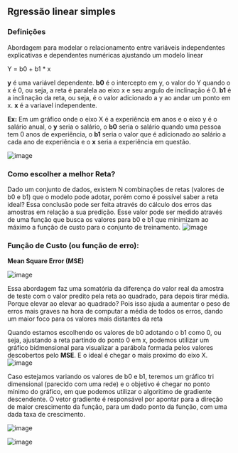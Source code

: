 ## Rgressão linear simples

### Definições
Abordagem para modelar o relacionamento entre variáveis independentes explicativas e dependentes numéricas ajustando um modelo linear

Y = b0 + b1 * x

**y** é uma variável dependente.
**b0** é o intercepto em y, o valor do Y quando o x é 0, ou seja, a reta é paralela ao eixo x e seu angulo de inclinação é 0.
**b1** é a inclinação da reta, ou seja, é o valor adicionado a y ao andar um ponto em x.
**x** é a variavel independente.

**Ex:** Em um gráfico onde o eixo X é a experiência em anos e o eixo y é o salário anual, o **y** seria o salário, o **b0** seria o salário quando uma
pessoa tem 0 anos de experiência, o **b1** seria o valor que é adicionado ao salário a cada ano de experiência e o **x** seria a experiência em questão.

![image](https://user-images.githubusercontent.com/22582744/122484294-b1d75000-cfaa-11eb-87b0-84dedea4077e.png)

### Como escolher a melhor Reta?
Dado um conjunto de dados, existem N combinações de retas (valores de b0 e b1) que o modelo pode adotar, porém como é possível saber a reta ideal?
Essa conclusão pode ser feita através do cálculo dos erros das amostras em relação a sua predição. Esse valor pode ser medido através de uma função que busca os
valores para b0 e b1 que minimizam ao máximo a função de custo para o conjunto de treinamento.
![image](https://user-images.githubusercontent.com/22582744/122484395-e5b27580-cfaa-11eb-8d90-e1da5b423dd3.png)

### Função de Custo (ou função de erro):

**Mean Square Error (MSE)** 

![image](https://user-images.githubusercontent.com/22582744/122484445-024ead80-cfab-11eb-9ee4-6eeafacfd6ce.png)

Essa abordagem faz uma somatória da diferença do valor real da amostra de teste com o valor predito pela reta ao quadrado, para depois tirar média. 
Porque elevar ao elevar ao quadrado? Pois isso ajuda a aumentar o peso de erros mais graves na hora de computar a média de todos os erros, dando um maior foco para 
os valores mais distantes da reta

Quando estamos escolhendo os valores de b0 adotando o b1 como 0, ou seja, ajustando a reta partindo do ponto 0 em x, podemos utilizar um gráfico bidmensional para 
visualizar a parábola formada pelos valores descobertos pelo **MSE**. E o ideal é chegar o mais proximo do eixo X.
![image](https://user-images.githubusercontent.com/22582744/122484507-1c888b80-cfab-11eb-8c97-0ecaab899e68.png)


Caso estejamos variando os valores de b0 e b1, teremos um gráfico tri dimensional (parecido com uma rede) e o objetivo é chegar no ponto mínimo do gráfico, em que podemos utilizar
o algoritimo de gradiente descendente. O vetor gradiente é responsável por apontar para a direção de maior crescimento da função, para um dado ponto da função, com uma dada taxa de crescimento.

![image](https://user-images.githubusercontent.com/22582744/122484542-30cc8880-cfab-11eb-9d06-c0780f6fba23.png)



![image](https://user-images.githubusercontent.com/22582744/122485160-a08f4300-cfac-11eb-8113-07cd540db9ea.png)
